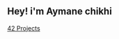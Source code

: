 <h2 align="left">Hey! i'm Aymane chikhi</h2>



[42 Projects](https://github.com/aychikhi?tab=repositories&q=42-&type=&language=&sort=)
